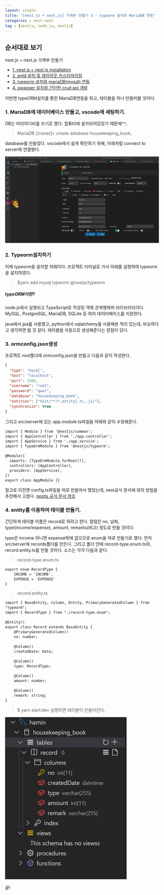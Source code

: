 ```yaml
---
layout: single
title: "[nest.js + next.js] 가계부 만들기 3 - typeorm 설치와 MariaDB 연동"
categories : nest-next
tag : [nestjs, node.js, nextjs]
---
```


## 순서대로 보기
nest.js + next.js 가계부 만들기                                            
- [1. nest.js + next.js installation](https://iamhmin.github.io/nest-next/housekeeping-book-1/) 
- [2. antd 설치 및 레이아웃 커스터마이징 ](https://iamhmin.github.io/nest-next/housekeeping-book-2/)       
- [3. typeorm 설치와 mariaDB(mysql) 연동 ](https://iamhmin.github.io/nest-next/housekeeping-book-3/) 
- [4. swagger 설치와 간단한 crud api 개발 ](https://iamhmin.github.io/nest-next/housekeeping-book-4/)       


이번엔 typeORM설치를 통한 MariaDB연동을 하고, 테이블을 하나 만들어볼 것이다.

### 1. MariaDB에 데이터베이스 만들고, vscode에 세팅하기.

DB는 마리아디비를 쓰기로 했다. 컴퓨터에 설치되어있었기 때문에^^; 

>MariaDB [(none)]> create database housekeeping_book;

database를 만들었다. vscode에서 쉽게 확인하기 위해, 아래처럼 connect to server에 연결했다.

![Alt text](/assets/images/20220526_175332299.png)


### 2. Typeorm설치하기
이제 typeorm을 설치할 차례이다. 프로젝트 터미널로 가서 아래를 실행하여 typeorm을 설치하였다.

>$yarn add mysql typeorm @nestjs/typeorm


##### typeORM이란?
node.js에서 실행되고 TypeScript로 작성된 객체 관계형매퍼 라이브러리이다.
MySQL, PostgreSQL, MariaDB, SQLite 등 여러 데이터베이스를 지원한다.

java에서 jpa를 사용했고, python에서 sqlalchemy를 사용해본 적이 있는데, 비슷하다고 생각하면 될 것 같다. 테이블을 자동으로 생성해준다는 장점이 있다.


### 3. ormconfig.json생성
프로젝트 root폴더에 ormconfig.json을 만들고 다음과 같이 작성한다.


```json
{
  "type": "mysql",
  "host": "localhost",
  "port": 3306,
  "username": "root",
  "password": "qwer",
  "database": "housekeeping_book",
  "entities": ["dist/**/*.entity{.ts,.js}"],
  "synchronize": true
}
```
그리고 src/server에 있는 app.module.ts파일을 아래와 같이 수정해준다.

```
import { Module } from '@nestjs/common';
import { AppController } from './app.controller';
import { AppService } from './app.service';
import { TypeOrmModule } from '@nestjs/typeorm';

@Module({
  imports: [TypeOrmModule.forRoot()],
  controllers: [AppController],
  providers: [AppService],
})
export class AppModule {}

```

참고로 이전엔 config.ts파일을 따로 만들어서 했었는데, nest공식 문서에 위의 방법을 추천해서 고쳤다.
[nestjs 공식 문서 참조](https://docs.nestjs.com/techniques/database/) 


### 4. entity를 이용하여 테이블 만들기.
간단하게 테이블 이름은 record로 하려고 한다.
칼럼은 no, 날짜, type(income/expense), amount, remarks(비고) 정도로 만들 것이다.

type은 income 아니면 expense밖에 없으므로 enum을 따로 만들기로 했다.
먼저 src/server에 records폴더를 만든다. 그리고 폴더 안에 record-type.enum.ts와, record.entity.ts를 만들 것이다. 소스는 각각 다음과 같다. 


>record-type.enum.ts

```
export enum RecordType {
    INCOME = 'INCOME',
    EXPENSE = 'EXPENSE'
}
```

>record.entity.ts

```
import { BaseEntity, Column, Entity, PrimaryGeneratedColumn } from "typeorm";
import { RecordType } from "./record-type.enum";

@Entity()
export class Record extends BaseEntity {
    @PrimaryGeneratedColumn()
    no: number;

    @Column()
    createdDate: Date;

    @Column()
    type: RecordType;

    @Column()
    amount: number;

    @Column()
    remark: string;
}
```


>$ yarn start:dev
실행하면 테이블이 만들어진다.


![Alt text](/assets/images/20220526_180447015.png)

끝!

